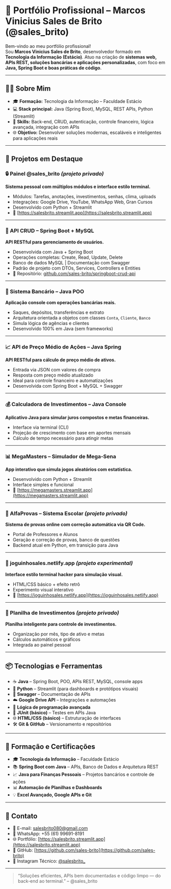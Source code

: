 # 💼 Portfólio Profissional – Marcos Vinicius Sales de Brito (@sales_brito)

Bem-vindo ao meu portfólio profissional!  
Sou **Marcos Vinicius Sales de Brito**, desenvolvedor formado em **Tecnologia da Informação (Estácio)**. Atuo na criação de **sistemas web, APIs REST, soluções bancárias e aplicações personalizadas**, com foco em **Java, Spring Boot e boas práticas de código**.

---

## 👨‍💻 Sobre Mim

- 🎓 **Formação:** Tecnologia da Informação – Faculdade Estácio
- 💻 **Stack principal:** Java (Spring Boot), MySQL, REST APIs, Python (Streamlit)
- 🧰 **Skills:** Back-end, CRUD, autenticação, controle financeiro, lógica avançada, integração com APIs
- 🌐 **Objetivo:** Desenvolver soluções modernas, escaláveis e inteligentes para aplicações reais

---

## 🚀 Projetos em Destaque

### 🔒 Painel @sales_brito *(projeto privado)*  
**Sistema pessoal com múltiplos módulos e interface estilo terminal.**
- Módulos: Tarefas, anotações, investimentos, senhas, clima, uploads
- Integrações: Google Drive, YouTube, WhatsApp Web, Gran Cursos
- Desenvolvido com Python + Streamlit
- 🔗 [https://salesbrito.streamlit.app](https://salesbrito.streamlit.app)

---

### 🧩 API CRUD – Spring Boot + MySQL  
**API RESTful para gerenciamento de usuários.**
- Desenvolvida com Java + Spring Boot
- Operações completas: Create, Read, Update, Delete
- Banco de dados MySQL | Documentação com Swagger
- Padrão de projeto com DTOs, Services, Controllers e Entities
- 🔗 Repositório: [github.com/sales-brito/springboot-crud-api](https://github.com/sales-brito/springboot-crud-api)

---

### 🏦 Sistema Bancário – Java POO  
**Aplicação console com operações bancárias reais.**
- Saques, depósitos, transferências e extrato
- Arquitetura orientada a objetos com classes `Conta`, `Cliente`, `Banco`
- Simula lógica de agências e clientes
- Desenvolvido 100% em Java (sem frameworks)

---

### 📈 API de Preço Médio de Ações – Java Spring  
**API RESTful para cálculo de preço médio de ativos.**
- Entrada via JSON com valores de compra
- Resposta com preço médio atualizado
- Ideal para controle financeiro e automatizações
- Desenvolvida com Spring Boot + MySQL + Swagger

---

### 💰 Calculadora de Investimentos – Java Console  
**Aplicativo Java para simular juros compostos e metas financeiras.**
- Interface via terminal (CLI)
- Projeção de crescimento com base em aportes mensais
- Cálculo de tempo necessário para atingir metas

---

### 📊 MegaMasters – Simulador de Mega-Sena  
**App interativo que simula jogos aleatórios com estatística.**
- Desenvolvido com Python + Streamlit
- Interface simples e funcional
- 🔗 [https://megamasters.streamlit.app](https://megamasters.streamlit.app)

---

### 🏫 AlfaProvas – Sistema Escolar *(projeto privado)*  
**Sistema de provas online com correção automática via QR Code.**
- Portal de Professores e Alunos
- Geração e correção de provas, banco de questões
- Backend atual em Python, em transição para Java

---

### 🧪 joguinhosales.netlify.app *(projeto experimental)*  
**Interface estilo terminal hacker para simulação visual.**
- HTML/CSS básico + efeito retrô
- Experimento visual interativo
- 🔗 [https://joguinhosales.netlify.app](https://joguinhosales.netlify.app)

---

### 📁 Planilha de Investimentos *(projeto privado)*  
**Planilha inteligente para controle de investimentos.**
- Organização por mês, tipo de ativo e metas
- Cálculos automáticos e gráficos
- Integrada ao painel pessoal

---

## 📦 Tecnologias e Ferramentas

- ☕ **Java** – Spring Boot, POO, APIs REST, MySQL, console apps
- 🐍 **Python** – Streamlit (para dashboards e protótipos visuais)
- 🔄 **Swagger** – Documentação de APIs
- ☁️ **Google Drive API** – Integrações e automações
- 🧠 **Lógica de programação avançada**
- 🧪 **JUnit (básico)** – Testes em APIs Java
- 🌐 **HTML/CSS (básico)** – Estruturação de interfaces
- 🛠️ **Git & GitHub** – Versionamento e repositórios

---

## 📌 Formação e Certificações

- 🎓 **Tecnologia da Informação** – Faculdade Estácio
- 📚 **Spring Boot com Java** – APIs, Banco de Dados e Arquitetura REST
- 📈 **Java para Finanças Pessoais** – Projetos bancários e controle de ações
- 📊 **Automação de Planilhas e Dashboards**
- 💡 **Excel Avançado, Google APIs e Git**

---

## 📲 Contato

- 📧 E-mail: salesbrito080@gmail.com  
- 📱 WhatsApp: +55 (61) 99691-8191  
- 🌐 Portfólio: [https://salesbrito.streamlit.app](https://salesbrito.streamlit.app)  
- 💼 GitHub: [https://github.com/sales-brito](https://github.com/sales-brito)  
- 📸 Instagram Técnico: [@salesbrito_](https://instagram.com/salesbrito_)

---

> “Soluções eficientes, APIs bem documentadas e código limpo — do back-end ao terminal.” – @sales_brito
